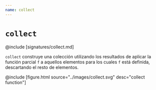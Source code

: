 ```yaml
---
name: collect
---
```


# `collect`

@include [signatures/collect.md]

`collect` construye una colección utilizando los resultados de aplicar la función parcial `f` a aquellos elementos para los cuales `f` está definida, descartando el resto de elementos.

@include [figure.html source="../images/collect.svg" desc="collect function"]
